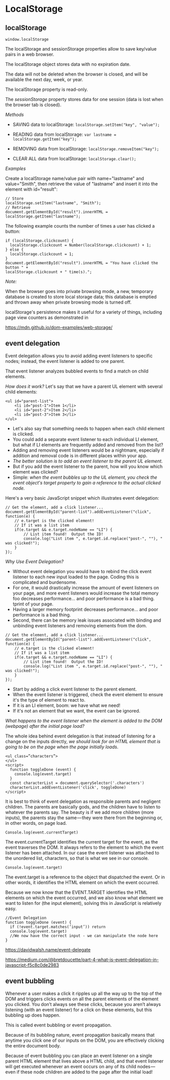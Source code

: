 # LocalStorage

localStorage
------------------------------------------
``window.localStorage``

The localStorage and sessionStorage properties allow to save key/value pairs in a web browser.

The localStorage object stores data with no expiration date. 

The data will not be deleted when the browser is closed, and will be available the next day, week, or year.

The localStorage property is read-only.

The _sessionStorage_ property  stores data for one session (data is lost when the browser tab is closed).

*Methods*

* SAVING data to localStorage:
``localStorage.setItem("key", "value");``

* READING data from localStorage:
``var lastname = localStorage.getItem("key");``

* REMOVING data from localStorage:
``localStorage.removeItem("key");``

* CLEAR ALL data from localStorage:
```localStorage.clear();```


*Examples*

Create a localStorage name/value pair with name="lastname" and value="Smith", then retrieve the value of "lastname" and insert it into the element with id="result":
```
// Store
localStorage.setItem("lastname", "Smith");
// Retrieve
document.getElementById("result").innerHTML = localStorage.getItem("lastname");
```

The following example counts the number of times a user has clicked a button:

```
if (localStorage.clickcount) {
  localStorage.clickcount = Number(localStorage.clickcount) + 1;
} else {
  localStorage.clickcount = 1;
}
document.getElementById("result").innerHTML = "You have clicked the button " +
localStorage.clickcount + " time(s).";
```

*Note:*

When the browser goes into private browsing mode, a new, temporary database is created to store local storage data; this database is emptied and thrown away when private browsing mode is turned off.

localStorage's persistence makes it useful for a variety of things, including page view counters as demonstrated in

https://mdn.github.io/dom-examples/web-storage/


event delegation
------------------------------------------

Event delegation allows you to avoid adding event listeners to specific nodes;  instead, the event listener is added to one parent.  

That event listener analyzes bubbled events to find a match on child elements. 

*How does it work?*
Let's say that we have a parent UL element with several child elements:

```
<ul id="parent-list">
	<li id="post-1">Item 1</li>
	<li id="post-2">Item 2</li>
	<li id="post-3">Item 3</li>
</ul>
```

* Let's also say that something needs to happen when each child element is clicked.  
* You could add a separate event listener to each individual LI element, but what if LI elements are frequently added and removed from the list?  
* Adding and removing event listeners would be a nightmare, especially if addition and removal code is in different places within your app.  
* *The better solution is to add an event listener to the parent UL element.*  
* But if you add the event listener to the parent, how will you know which element was clicked?
* Simple:  *when the event bubbles up to the UL element, you check the event object's target property to gain a reference to the actual clicked node.*

Here's a very basic JavaScript snippet which illustrates event delegation:

```
// Get the element, add a click listener...
document.getElementById("parent-list").addEventListener("click", function(e) {
	// e.target is the clicked element!
	// If it was a list item
	if(e.target && e.target.nodeName == "LI") {
		// List item found!  Output the ID!
		console.log("List item ", e.target.id.replace("post-", ""), " was clicked!");
	}
});
```

*Why Use Event Delegation?*
* Without event delegation you would have to rebind the click event listener to each new input loaded to the page. Coding this is complicated and burdensome. 
* For one, it would drastically increase the amount of event listeners on your page, and more event listeners would increase the total memory foo decreases performance… and poor performance is a bad thing. tprint of your page. 
* Having a larger memory footprint decreases performance… and poor performance is a bad thing. 
* Second, there can be memory leak issues associated with binding and unbinding event listeners and removing elements from the dom. 

```
// Get the element, add a click listener...
document.getElementById("parent-list").addEventListener("click", function(e) {
	// e.target is the clicked element!
	// If it was a list item
	if(e.target && e.target.nodeName == "LI") {
		// List item found!  Output the ID!
		console.log("List item ", e.target.id.replace("post-", ""), " was clicked!");
	}
});
```

* Start by adding a click event listener to the parent element.  
* When the event listener is triggered, check the event element to ensure it's the type of element to react to.  
* If it is an LI element, boom:  we have what we need!  
* If it's not an element that we want, the event can be ignored.

*What happens to the event listener when the element is added to the DOM (webpage) after the initial page load?*

The whole idea behind event delegation is that instead of listening for a change on the inputs directly, *we should look for an HTML element that is going to be on the page when the page initially loads*.

```
<ul class=”characters”>
</ul>
<script>
  function toggleDone (event) {
    console.log(event.target)
  } 
  const characterList = document.querySelector('.characters')
  characterList.addEventListener('click', toggleDone)
</script>
```

It is best to think of event delegation as responsible parents and negligent children. The parents are basically gods, and the children have to listen to whatever the parents say. The beauty is if we add more children (more inputs), the parents stay the same — they were there from the beginning or, in other words, on page load.

``Console.log(event.currentTarget)``

The event.currentTarget identifies the current target for the event, as the event traverses the DOM. It always refers to the element to which the event listener has been attached. In our case the event listener was attached to the unordered list, characters, so that is what we see in our console.

``Console.log(event.target)``

The event.target is a reference to the object that dispatched the event. Or in other words, it identifies the HTML element on which the event occurred.

Because we now know that the EVENT.TARGET identifies the HTML elements on which the event occurred, and we also know what element we want to listen for (the input element), solving this in JavaScript is relatively easy.

```
//Event Delegation
function toggleDone (event) {
  if (!event.target.matches(‘input’)) return
  console.log(event.target)
  //We now have the correct input - we can manipulate the node here
}
```

https://davidwalsh.name/event-delegate

https://medium.com/@bretdoucette/part-4-what-is-event-delegation-in-javascript-f5c8c0de2983


event bubbling
------------------------------------------

Whenever a user makes a click it ripples up all the way up to the top of the DOM and triggers clicks events on all the parent elements of the element you clicked. You don’t always see these clicks, because you aren’t always listening (with an event listener) for a click on these elements, but this bubbling up does happen.

This is called event bubbling or event propagation.

Because of its bubbling nature, event propagation basically means that anytime you click one of our inputs on the DOM, you are effectively clicking the entire document body.

Because of event bubbling you can place an event listener on a single parent HTML element that lives above a HTML child, and that event listener will get executed whenever an event occurs on any of its child nodes — even if these node children are added to the page after the initial load!
